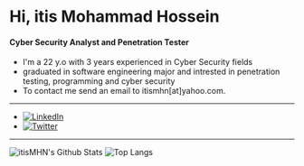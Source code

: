 # Hi, itis Mohammad Hossein
#### Cyber Security Analyst and Penetration Tester
- I'm a 22 y.o with 3 years experienced in Cyber Security fields
- graduated in software engineering major and intrested in penetration testing, programming and cyber security
- To contact me send an email to itismhn[at]yahoo.com.
---
- [![LinkedIn](https://img.shields.io/badge/linkedin-%230077B5.svg?style=flat&logo=linkedin&logoColor=white)]((https://linkedin.com/in/itismhn))
- [![Twitter](https://img.shields.io/badge/Twitter-%231DA1F2.svg?style=flat&logo=Twitter&logoColor=white)]((https://twitter.com/itismhn))
---

![itisMHN's Github Stats](https://github-readme-stats.vercel.app/api?username=itismhn&count_private=true&show_icons=true&include_all_commits=true)
![Top Langs](https://github-readme-stats.vercel.app/api/top-langs/?username=itismhn&hide=TeX&layout=compact)
